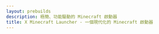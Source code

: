 ```yaml
---
layout: prebuilds
description: 極簡、功能驅動的 Minecraft 啟動器
title: X Minecraft Launcher - 一個現代化的 Minecraft 啟動器
---
```

